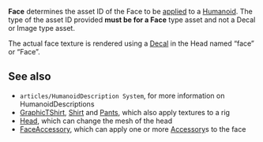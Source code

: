 **Face** determines the asset ID of the Face to be [applied](https://developer.roblox.com/en-us/api-reference/function/Humanoid/ApplyDescription) to a [Humanoid](https://developer.roblox.com/en-us/api-reference/class/Humanoid). The type of the asset ID provided **must be for a Face** type asset and not a Decal or Image type asset.

The actual face texture is rendered using a [Decal](https://developer.roblox.com/en-us/api-reference/class/Decal) in the Head named “face” or “Face”.

See also
--------

*   `articles/HumanoidDescription System`, for more information on HumanoidDescriptions
*   [GraphicTShirt](https://developer.roblox.com/en-us/api-reference/property/HumanoidDescription/GraphicTShirt), [Shirt](https://developer.roblox.com/en-us/api-reference/property/HumanoidDescription/Shirt) and [Pants](https://developer.roblox.com/en-us/api-reference/property/HumanoidDescription/Pants), which also apply textures to a rig
*   [Head](https://developer.roblox.com/en-us/api-reference/property/HumanoidDescription/Head), which can change the mesh of the head
*   [FaceAccessory](https://developer.roblox.com/en-us/api-reference/property/HumanoidDescription/FaceAccessory), which can apply one or more [Accessory](https://developer.roblox.com/en-us/api-reference/class/Accessory)s to the face